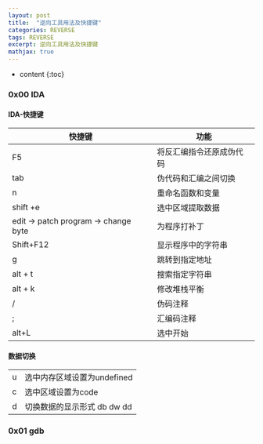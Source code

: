 ```yaml
---
layout: post
title:  "逆向工具用法及快捷键"
categories: REVERSE
tags: REVERSE
excerpt: 逆向工具用法及快捷键
mathjax: true
---
```


* content
{:toc}

### 0x00 IDA

#### IDA-快捷键
|快捷键|功能|
|---|---|
|F5|将反汇编指令还原成伪代码|
|tab| 伪代码和汇编之间切换|
|n  |重命名函数和变量
|shift +e |选中区域提取数据
|edit -> patch program -> change byte  |为程序打补丁
|Shift+F12 | 显示程序中的字符串
|g| 跳转到指定地址
|alt + t |搜索指定字符串
|alt + k |修改堆栈平衡
|/ |伪码注释
|; |汇编码注释  
|alt+L | 选中开始

#### 数据切换

|||
|---|---|
|u | 选中内存区域设置为undefined
|c | 选中区域设置为code 
|d |  切换数据的显示形式 db dw dd 


### 0x01 gdb




